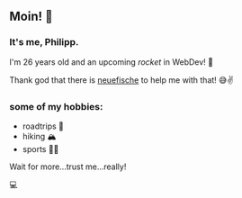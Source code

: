 ## Moin! 👋

### It's me, **Philipp**.

I'm 26 years old and an upcoming *rocket* in WebDev! 🚀

Thank god that there is [neuefische](https://www.neuefische.de/) to help me with that! 😅✌️

### some of my hobbies:
- roadtrips 🚐
- hiking 🏔
- sports 🏋🏻

Wait for more...trust me...really!

💻 

<!--

- 🔭 I’m currently working on ...
- 🌱 I’m currently learning ...
- 👯 I’m looking to collaborate on ...
- 🤔 I’m looking for help with ...
- 💬 Ask me about ...
- 📫 How to reach me: ...
- 😄 Pronouns: ...
- ⚡ Fun fact: ...
-->
